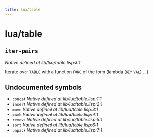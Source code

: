 ```yaml
---
title: lua/table
---
```

# lua/table
## `iter-pairs`
*Native defined at lib/lua/table.lisp:8:1*

Iterate over `TABLE` with a function `FUNC` of the form (lambda (`KEY` `VAL`) ...)

## Undocumented symbols
 - `concat` *Native defined at lib/lua/table.lisp:1:1*
 - `insert` *Native defined at lib/lua/table.lisp:2:1*
 - `move` *Native defined at lib/lua/table.lisp:3:1*
 - `pack` *Native defined at lib/lua/table.lisp:4:1*
 - `remove` *Native defined at lib/lua/table.lisp:5:1*
 - `sort` *Native defined at lib/lua/table.lisp:6:1*
 - `unpack` *Native defined at lib/lua/table.lisp:7:1*

